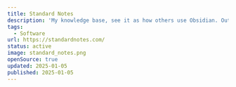 ```yaml
---
title: Standard Notes
description: 'My knowledge base, see it as how others use Obsidian. Out of the box sync on multiple devices and web access are important for me. The free version is enough and it is e2e encrypted.'
tags:
  - Software
url: https://standardnotes.com/
status: active
image: standard_notes.png
openSource: true
updated: 2025-01-05
published: 2025-01-05
---
```

